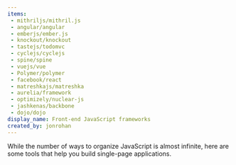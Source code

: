 ```yaml
---
items:
 - mithriljs/mithril.js
 - angular/angular
 - emberjs/ember.js
 - knockout/knockout
 - tastejs/todomvc
 - cyclejs/cyclejs
 - spine/spine
 - vuejs/vue
 - Polymer/polymer
 - facebook/react
 - matreshkajs/matreshka
 - aurelia/framework
 - optimizely/nuclear-js
 - jashkenas/backbone
 - dojo/dojo
display_name: Front-end JavaScript frameworks
created_by: jonrohan
---
```

While the number of ways to organize JavaScript is almost infinite, here are some tools that help you build single-page applications.
